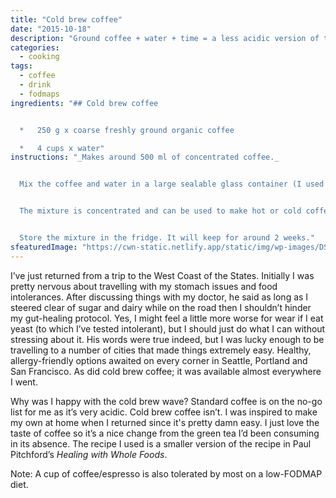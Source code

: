 ```yaml
---
title: "Cold brew coffee"
date: "2015-10-18"
description: "Ground coffee + water + time = a less acidic version of the favourite caffeinated drink."
categories: 
  - cooking
tags: 
  - coffee
  - drink
  - fodmaps
ingredients: "## Cold brew coffee


  *   250 g x coarse freshly ground organic coffee

  *   4 cups x water"
instructions: "_Makes around 500 ml of concentrated coffee._


  Mix the coffee and water in a large sealable glass container (I used a 1.5-litre mason jar) and store in a cool, dark place for around 16 hours. Filter the coffee into a smaller resealable jar using standard coffee filters or cheesecloth.


  The mixture is concentrated and can be used to make hot or cold coffee. Mix 2-3 tablespoons with either hot/boiling or cold water (with ice, if desired). Try it with your favourite non-dairy milk, frothed if you have the means, to make a cold-brew latte. You can also add some to a smoothie for an extra boost, or to other recipes (like chilli or baked goods) that would normally need coffee.


  Store the mixture in the fridge. It will keep for around 2 weeks."
sfeaturedImage: "https://cwn-static.netlify.app/static/img/wp-images/DSC_0214-3.jpg"
---
```


I’ve just returned from a trip to the West Coast of the States. Initially I was pretty nervous about travelling with my stomach issues and food intolerances. After discussing things with my doctor, he said as long as I steered clear of sugar and dairy while on the road then I shouldn’t hinder my gut-healing protocol. Yes, I might feel a little more worse for wear if I eat yeast (to which I’ve tested intolerant), but I should just do what I can without stressing about it. His words were true indeed, but I was lucky enough to be travelling to a number of cities that made things extremely easy. Healthy, allergy-friendly options awaited on every corner in Seattle, Portland and San Francisco. As did cold brew coffee; it was available almost everywhere I went.

Why was I happy with the cold brew wave? Standard coffee is on the no-go list for me as it’s very acidic. Cold brew coffee isn’t. I was inspired to make my own at home when I returned since it's pretty damn easy. I just love the taste of coffee so it’s a nice change from the green tea I’d been consuming in its absence. The recipe I used is a smaller version of the recipe in Paul Pitchford’s _Healing with Whole Foods_.

Note: A cup of coffee/espresso is also tolerated by most on a low-FODMAP diet.
